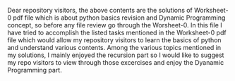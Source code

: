 Dear repository visitors, the above contents are the solutions of Worksheet-0 pdf file which is about python basics revision and Dynamic Programming concept, so before any file review go through the Worsheet-0.
In this file I have tried to accomplish the listed tasks mentioned in the Worksheet-0 pdf file which would allow my repository visitors to learn the basics of python and understand various contents.
Among the various topics mentioned in my solutions, I mainly enjoyed the recursion part so I would like to suggest my repo visitors to view through those excercises and enjoy the Dyanamic Programming part. 
